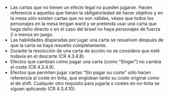 - Las cartas que no tienen un efecto legal no pueden jugarse. Hacen referencia a aquellas que tienen la obligatoriedad de hacer objetivo y en la mesa sólo existen cartas que no son válidas, véase que todos los personajes en la mesa tengan ward y se pretenda usar una carta que haga daño directo o en el caso del brawl no haya personajes de fuerza 2 o menos en juego.
- Las habilidades disparadas por jugar una carta se resuelven después de que la carta se haya resuelto completamente. 
- Durante la resolución de una carta de acción no se considera que esté todavía en el descarte (CR 4.3.4.8).    
- Efectos que cambian cómo pagar una carta (como “Singer”) no cambia el coste (CR 4.3.4.9).
- Efectos que permiten jugar cartas “Sin pagar su coste” sólo hacen referencia al coste en tinta, que engloban tanto su coste original como el de shift. Cualquier otro requisito para jugarla o costes en no-tinta se siguen aplicando (CR 4.3.4.10).    